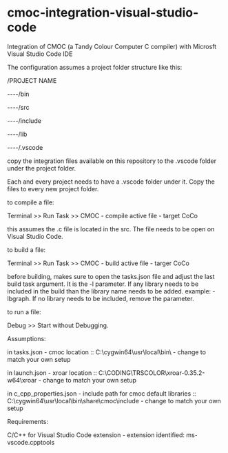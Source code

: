 # cmoc-integration-visual-studio-code
Integration of CMOC (a Tandy Colour Computer C compiler) with Microsft Visual Studio Code IDE

The configuration assumes a project folder structure like this:

/PROJECT NAME

----/bin

----/src

----/include

----/lib

----/.vscode

copy the integration files available on this repository to the .vscode folder under the project folder.

Each and every project needs to have a .vscode folder under it. Copy the files to every new project folder.

to compile a file: 

Terminal >> Run Task >> CMOC - compile active file - target CoCo

this assumes the .c file is located in the src. The file needs to be open on Visual Studio Code.

to build a file:

Terminal >> Run Task >> CMOC - build active file - targer CoCo

before building, makes sure to open the tasks.json file and adjust the last build task argument. It is the -l parameter. If any library needs to be included in the build than the library name needs to be added. example: -lbgraph. If no library needs to be included, remove the parameter.

to run a file: 

Debug >> Start without Debugging.


Assumptions:

in tasks.json - cmoc location :: C:\\cygwin64\\usr\\local\\bin\ - change to match your own setup

in launch.json - xroar location :: C:\\CODING\\TRSCOLOR\\xroar-0.35.2-w64\\xroar - change to match your own setup

in c_cpp_properties.json - include path for cmoc default libraries :: C:\\cygwin64\\usr\\local\\bin\\share\\cmoc\\include - change to match your own setup 

Requirements:

C/C++ for Visual Studio Code extension - extension identified: ms-vscode.cpptools

